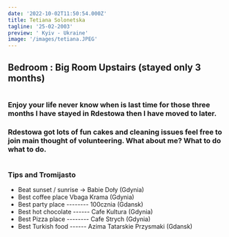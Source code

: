 ```yaml
---
date: '2022-10-02T11:50:54.000Z'
title: Tetiana Solonetska
tagline: '25-02-2003'
preview: ' Kyiv - Ukraine'
image: '/images/tetiana.JPEG'
---
```


## Bedroom : Big Room Upstairs (stayed only 3 months)

#

#

### Enjoy your life never know when is last time for those three months I have stayed in Rdestowa then I have moved to later.

### Rdestowa got lots of fun cakes and cleaning issues feel free to join main thought of volunteering. What about me? What to do what to do.

#

### Tips and Tromijasto

- Beat sunset / sunrise → Babie Doły (Gdynia)
- Best coffee place Vbaga Krama (Gdynia)
- Best party place -------- 100cznia (Gdansk)
- Best hot chocolate ------ Cafe Kultura (Gdynia)
- Best Pizza place -------- Cafe Strych (Gdynia)
- Best Turkish food ------ Azima Tatarskie Przysmaki (Gdansk)
